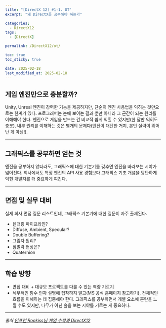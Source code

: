```yaml
---
title: "[DirectX 12] #1-1. OT"
excerpt: "왜 DirectX를 공부해야 하는가"

categories:
  - DirectX12
tags:
  - [DirectX]

permalink: /DirectX12/ot/

toc: true
toc_sticky: true

date: 2025-02-18
last_modified_at: 2025-02-18
---
```


## 게임 엔진만으로 충분할까?

Unity, Unreal 엔진이 강력한 기능을 제공하지만, 단순히 엔진 사용법을 익히는 것만으로는 한계가 있다. 프로그래머는 눈에 보이는 결과 뿐만 아니라 그 근간이 되는 원리를 이해해야 한다. 
엔진으로 게임을 만드는 건 비교적 쉽게 익힐 수 있지만(한 달만 익혀도 충분), 내부 원리를 이해하는 것은 별개의 문제다(엔진이 대단한 거지, 본인 실력이 뛰어난 게 아님!).

---

## 그래픽스를 공부하면 얻는 것

엔진을 공부하지 않더라도, 그래픽스에 대한 기본기를 갖추면 엔진을 바라보는 시야가 넓어진다. 회사에서도 특정 엔진의 API 사용 경험보다 그래픽스 기초 개념을 탕탄하게 익힌 개발자를 더 중요하게 여긴다.

---

## 면접 및 실무 대비

실제 회사 면접 질문 리스트인데, 그래픽스 기본기에 대한 질문이 자주 출제된다.
- 렌더링 파이프라인?
- Diffuse, Ambient, Specular?
- Double Buffering?
- 그림자 원리?
- 짐벌락 현상은?
- Quaternion

---

## 학습 방향

- 면접 대비 + 대규모 프로젝트를 다룰 수 있는 역량 기르기
- 세부적인 함수 인자 설명에 집착하지 말고(MS 공식 홈페이지 참고하기), 전체적인 흐름을 이해하는 데 집중해야 한다. 그래픽스를 공부하면서 개별 요소에 혼란을 느낄 수도 있지만, 나무가 아닌 숲을 보는 시야를 기르는 게 중요하다.

---

*출처* 
*[인프런 Rookiss님 게임 수학과 DirectX12](https://www.inflearn.com/course/%EC%96%B8%EB%A6%AC%EC%96%BC-3d-mmorpg-2/dashboard)*
